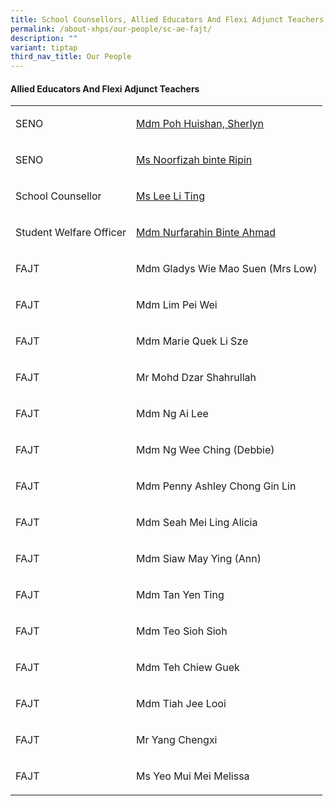 ```yaml
---
title: School Counsellors, Allied Educators And Flexi Adjunct Teachers
permalink: /about-xhps/our-people/sc-ae-fajt/
description: ""
variant: tiptap
third_nav_title: Our People
---
```

<h4><strong>Allied Educators And Flexi Adjunct Teachers</strong></h4>
<table style="minWidth: 50px">
<colgroup>
<col>
<col>
</colgroup>
<tbody>
<tr>
<td rowspan="1" colspan="1">
<p>SENO</p>
</td>
<td rowspan="1" colspan="1">
<p><a href="mailto:Poh_Huishan_Sherlyn_A@schools.gov.sg" rel="noopener noreferrer nofollow" target="_blank">Mdm Poh Huishan, Sherlyn</a>
</p>
</td>
</tr>
<tr>
<td rowspan="1" colspan="1">
<p>SENO</p>
</td>
<td rowspan="1" colspan="1">
<p><a href="Noorfizah_Ripin_A@schools.gov.sg" rel="noopener nofollow" target="_blank">Ms Noorfizah binte Ripin</a>
</p>
</td>
</tr>
<tr>
<td rowspan="1" colspan="1">
<p>School Counsellor</p>
</td>
<td rowspan="1" colspan="1">
<p><a href="mailto:Lee_Li_Ting@schools.gov.sg" rel="noopener noreferrer nofollow" target="_blank">Ms Lee Li Ting</a>
</p>
</td>
</tr>
<tr>
<td rowspan="1" colspan="1">
<p>Student Welfare Officer</p>
</td>
<td rowspan="1" colspan="1">
<p><a href="mailto:Nurfarahin_Ahmad@schools.gov.sg" rel="noopener noreferrer nofollow" target="_blank">Mdm Nurfarahin Binte Ahmad</a>
</p>
</td>
</tr>
<tr>
<td rowspan="1" colspan="1">
<p>FAJT</p>
</td>
<td rowspan="1" colspan="1">
<p>Mdm Gladys Wie Mao Suen (Mrs Low)</p>
</td>
</tr>
<tr>
<td rowspan="1" colspan="1">
<p>FAJT</p>
</td>
<td rowspan="1" colspan="1">
<p>Mdm Lim Pei Wei</p>
</td>
</tr>
<tr>
<td rowspan="1" colspan="1">
<p>FAJT</p>
</td>
<td rowspan="1" colspan="1">
<p>Mdm Marie Quek Li Sze</p>
</td>
</tr>
<tr>
<td rowspan="1" colspan="1">
<p>FAJT</p>
</td>
<td rowspan="1" colspan="1">
<p>Mr Mohd Dzar Shahrullah</p>
</td>
</tr>
<tr>
<td rowspan="1" colspan="1">
<p>FAJT</p>
</td>
<td rowspan="1" colspan="1">
<p>Mdm Ng Ai Lee</p>
</td>
</tr>
<tr>
<td rowspan="1" colspan="1">
<p>FAJT</p>
</td>
<td rowspan="1" colspan="1">
<p>Mdm Ng Wee Ching (Debbie)</p>
</td>
</tr>
<tr>
<td rowspan="1" colspan="1">
<p>FAJT</p>
</td>
<td rowspan="1" colspan="1">
<p>Mdm Penny Ashley Chong Gin Lin</p>
</td>
</tr>
<tr>
<td rowspan="1" colspan="1">
<p>FAJT</p>
</td>
<td rowspan="1" colspan="1">
<p>Mdm Seah Mei Ling Alicia</p>
</td>
</tr>
<tr>
<td rowspan="1" colspan="1">
<p>FAJT</p>
</td>
<td rowspan="1" colspan="1">
<p>Mdm Siaw May Ying (Ann)</p>
</td>
</tr>
<tr>
<td rowspan="1" colspan="1">
<p>FAJT</p>
</td>
<td rowspan="1" colspan="1">
<p>Mdm Tan Yen Ting</p>
</td>
</tr>
<tr>
<td rowspan="1" colspan="1">
<p>FAJT</p>
</td>
<td rowspan="1" colspan="1">
<p>Mdm Teo Sioh Sioh</p>
</td>
</tr>
<tr>
<td rowspan="1" colspan="1">
<p>FAJT</p>
</td>
<td rowspan="1" colspan="1">
<p>Mdm Teh Chiew Guek</p>
</td>
</tr>
<tr>
<td rowspan="1" colspan="1">
<p>FAJT</p>
</td>
<td rowspan="1" colspan="1">
<p>Mdm Tiah Jee Looi</p>
</td>
</tr>
<tr>
<td rowspan="1" colspan="1">
<p>FAJT</p>
</td>
<td rowspan="1" colspan="1">
<p>Mr Yang Chengxi</p>
</td>
</tr>
<tr>
<td rowspan="1" colspan="1">
<p>FAJT</p>
</td>
<td rowspan="1" colspan="1">
<p>Ms Yeo Mui Mei Melissa</p>
</td>
</tr>
</tbody>
</table>
<p></p>